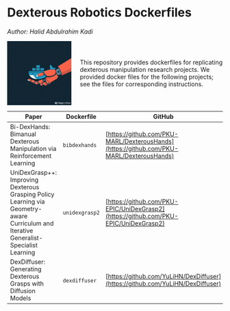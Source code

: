 <h1> Dexterous Robotics Dockerfiles </h1>

*Author: Halid Abdulrahim Kadi*


<div style="display:flex; align-items:center; gap: 20px;">
<img src="dext-docker.jpeg" alt="Description" width="150" height="150">
  <div style="flex: 1;">
    <p>This repository provides dockerfiles for replicating dexterous manipulation research projects. We provided docker files for the following projects; see the files for corresponding instructions.</p>
  </div>
  
</div>




| Paper                                                                                     | Dockerfile    | GitHub 
|------------------------------------------------------------------------------------|---------------------| -------------|
| Bi-DexHands: Bimanual Dexterous Manipulation via Reinforcement Learning                  | `bibdexhands`       | [https://github.com/PKU-MARL/DexterousHands](https://github.com/PKU-MARL/DexterousHands) |
| UniDexGrasp++: Improving Dexterous Grasping Policy Learning via Geometry-aware Curriculum and Iterative Generalist-Specialist Learning | `unidexgrasp2` | [https://github.com/PKU-EPIC/UniDexGrasp2](https://github.com/PKU-EPIC/UniDexGrasp2) |
| DexDiffuser: Generating Dexterous Grasps with Diffusion Models | `dexdiffuser` | [https://github.com/YuLiHN/DexDiffuser](https://github.com/YuLiHN/DexDiffuser)
